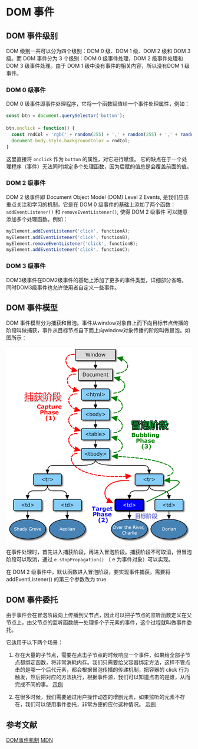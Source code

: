 # DOM 事件

## DOM 事件级别

DOM 级别一共可以分为四个级别：DOM 0 级、DOM 1 级、DOM 2 级和 DOM 3 级。而 DOM 事件分为 3 个级别：DOM 0 级事件处理，DOM 2 级事件处理和DOM 3 级事件处理。由于 DOM 1 级中没有事件的相关内容，所以没有DOM 1 级事件。

### DOM 0 级事件
DOM 0 级事件即事件处理程序，它将一个函数赋值给一个事件处理属性，例如：
````JavaScript
const btn = document.querySelector('button');

btn.onclick = function() {
  const rndCol = 'rgb(' + random(255) + ',' + random(255) + ',' + random(255) + ')';
  document.body.style.backgroundColor = rndCol;
}
````
这里直接将 ````onclick```` 作为 ````button```` 的属性，对它进行赋值。
它的缺点在于一个处理程序（事件）无法同时绑定多个处理函数，因为后赋的值总是会覆盖前面的值。

### DOM 2 级事件
DOM 2 级事件即 Document Object Model (DOM) Level 2 Events, 是我们应该重点关注和学习的机制，它是在 DOM 0 级事件的基础上添加了两个函数： ````addEventListener()```` 和 ````removeEventListener()````, 使得 DOM 2 级事件 可以随意添加多个处理函数。例如：
````JavaScript
myElement.addEventListener('click', functionA);
myElement.addEventListener('click', functionB);
myElement.removeEventListener('click', functionB);
myElement.addEventListener('click', functionC);
````

### DOM 3 级事件
DOM3级事件在DOM2级事件的基础上添加了更多的事件类型，详细部分省略，同时DOM3级事件也允许使用者自定义一些事件。

## DOM 事件模型

DOM 事件模型分为捕获和冒泡。事件从window对象自上而下向目标节点传播的阶段叫做捕获，事件从目标节点自下而上向window对象传播的阶段叫做冒泡。如图所示：

![avatar](捕获与冒泡.png)

在事件处理时，首先进入捕获阶段，再进入冒泡阶段。捕获阶段不可取消，但冒泡阶段可以取消，通过 ````e.stopPropagation()```` （ e 为事件对象）可以实现。

在 DOM 2 级事件中，默认函数进入冒泡阶段，要实现事件捕获，需要将 addEventListener() 的第三个参数改为 true.

## DOM 事件委托

由于事件会在冒泡阶段向上传播到父节点，因此可以把子节点的监听函数定义在父节点上，由父节点的监听函数统一处理多个子元素的事件，这个过程就叫做事件委托。

它适用于以下两个场景：
1. 存在大量的子节点，需要在点击子节点的时候响应一个事件，如果给全部子节点都绑定函数，将非常消耗内存。我们只需要给父容器绑定方法，这样不管点击的是哪一个后代元素，都会根据冒泡传播的传递机制，把容器的 click 行为触发，然后把对应的方法执行，根据事件源，我们可以知道点击的是谁，从而完成不同的事。
[示例](http://js.jirengu.com/fulih/3/edit)

2. 在很多时候，我们需要通过用户操作动态的增删元素，如果监听的元素不存在，我们可以使用事件委托，非常方便的应付这种情况。
[示例](http://js.jirengu.com/ravod/5/edit?html,js,output)

## 参考文献
[DOM事件机制](https://juejin.cn/post/6844903731079675917#heading-8)
[MDN](https://developer.mozilla.org/zh-CN/docs/Learn/JavaScript/Building_blocks/Events)